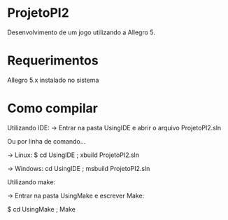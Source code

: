 ProjetoPI2
==========

Desenvolvimento de um jogo utilizando a Allegro 5.

Requerimentos
=============
Allegro 5.x instalado no sistema

Como compilar
=============
Utilizando IDE:
-> Entrar na pasta UsingIDE e abrir o arquivo ProjetoPI2.sln

Ou por linha de comando...

-> Linux: $ cd UsingIDE ; xbuild ProjetoPI2.sln

-> Windows: cd UsingIDE ; msbuild ProjetoPI2.sln

Utilizando make:

-> Entrar na pasta UsingMake e escrever Make:

$ cd UsingMake ; Make
